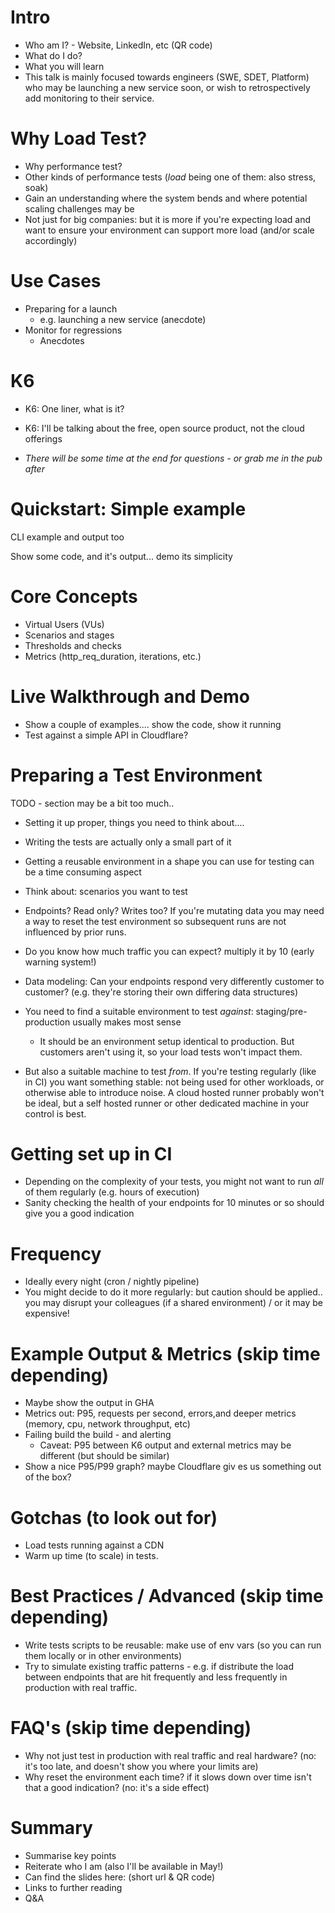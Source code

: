 # Intro
- Who am I? - Website, LinkedIn, etc (QR code)
- What do I do?
- What you will learn
- This talk is mainly focused towards engineers (SWE, SDET, Platform) who may be launching a new service soon, or wish to retrospectively add monitoring to their service.

# Why Load Test?
- Why performance test?
- Other kinds of performance tests (*load* being one of them: also stress, soak)
- Gain an understanding where the system bends and where potential scaling challenges may be
- Not just for big companies: but it is more if you're expecting load and want to ensure your environment can support more load (and/or scale accordingly)

# Use Cases
- Preparing for a launch
    - e.g. launching a new service (anecdote)
- Monitor for regressions
    - Anecdotes

# K6
- K6: One liner, what is it?
- K6: I'll be talking about the free, open source product, not the cloud offerings

- _There will be some time at the end for questions - or grab me in the pub after_

# Quickstart: Simple example
CLI example and output too

Show some code, and it's output... demo its simplicity


# Core Concepts
- Virtual Users (VUs)
- Scenarios and stages
- Thresholds and checks
- Metrics (http_req_duration, iterations, etc.)

# Live Walkthrough and Demo
- Show a couple of examples.... show the code, show it running
- Test against a simple API in Cloudflare?

# Preparing a Test Environment
TODO - section may be a bit too much..
- Setting it up proper, things you need to think about....
- Writing the tests are actually only a small part of it
- Getting a reusable environment in a shape you can use for testing can be a time consuming aspect

- Think about: scenarios you want to test
- Endpoints? Read only? Writes too? If you're mutating data you may need a way to reset the test environment so subsequent runs are not influenced by prior runs.
- Do you know how much traffic you can expect? multiply it by 10 (early warning system!)
- Data modeling: Can your endpoints respond very differently customer to customer? (e.g. they're storing their own differing data structures)
- You need to find a suitable environment to test _against_: staging/pre-production usually makes most sense
    - It should be an environment setup identical to production. But customers aren't using it, so your load tests won't impact them.
- But also a suitable machine to test _from_. If you're testing regularly (like in CI) you want something stable: not being used for other workloads, or otherwise able to introduce noise. A cloud hosted runner probably won't be ideal, but a self hosted runner or other dedicated machine in your control is best.

# Getting set up in CI
- Depending on the complexity of your tests, you might not want to run _all_ of them regularly (e.g. hours of execution)
- Sanity checking the health of your endpoints for 10 minutes or so should give you a good indication

# Frequency
- Ideally every night (cron / nightly pipeline)
- You might decide to do it more regularly: but caution should be applied.. you may disrupt your colleagues (if a shared environment) / or it may be expensive!

# Example Output & Metrics (skip time depending)
- Maybe show the output in GHA
- Metrics out: P95, requests per second, errors,and deeper metrics (memory, cpu, network throughput, etc)
- Failing build the build - and alerting 
    - Caveat: P95 between K6 output and external metrics may be different (but should be similar)
- Show a nice P95/P99 graph? maybe Cloudflare giv   es us something out of the box?

# Gotchas (to look out for)
- Load tests running against a CDN
- Warm up time (to scale) in tests.

# Best Practices / Advanced (skip time depending)
- Write tests scripts to be reusable: make use of env vars (so you can run them locally or in other environments)
- Try to simulate existing traffic patterns - e.g. if distribute the load between endpoints that are hit frequently and less frequently in production with real traffic.

# FAQ's (skip time depending)
- Why not just test in production with real traffic and real hardware? (no: it's too late, and doesn't show you where your limits are)
- Why reset the environment each time? if it slows down over time isn't that a good indication? (no: it's a side effect)

# Summary
- Summarise key points
- Reiterate who I am (also I'll be available in May!)
- Can find the slides here: (short url & QR code)
- Links to further reading
- Q&A